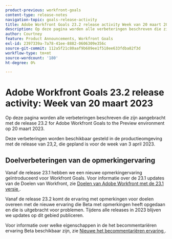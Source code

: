 ```yaml
---
product-previous: workfront-goals
content-type: release-notes
navigation-topic: goals-release-activity
title: Adobe Workfront Goals 23.2 release activity Week van 20 maart 2023
description: Op deze pagina worden alle verbeteringen beschreven die zijn aangebracht met de versie 23.2 voor Adobe Workfront Goals voor de voorbeeldomgeving. Deze verbeteringen zullen in de productieomgeving beschikbaar worden gesteld in de week van 20 maart 2023.
author: Courtney
feature: Product Announcements, Workfront Goals
exl-id: 2397339a-7a78-41ee-8882-0606309e356c
source-git-commit: 112a5f21c80aaf9b689ee1f518ee633fdba82f3d
workflow-type: tm+mt
source-wordcount: '180'
ht-degree: 0%

---
```


# Adobe Workfront Goals 23.2 release activity: Week van 20 maart 2023

Op deze pagina worden alle verbeteringen beschreven die zijn aangebracht met de release 23.2 for Adobe Workfront Goals to the Preview environment op 20 maart 2023.

Deze verbeteringen worden beschikbaar gesteld in de productieomgeving met de release van 23,2, die gepland is voor de week van 3 april 2023.

## Doelverbeteringen van de opmerkingervaring

Vanaf de release 23.1 hebben we een nieuwe opmerkingervaring geïntroduceerd voor Workfront Goals. Voor informatie over de 23.1 updates van de Doelen van Workfront, zie [ Doelen van Adobe Workfront met de 23.1 versie ](/help/quicksilver/product-announcements/product-releases/goals-release-activity/goals-23-1-release/goals-23-1-release.md).

Vanaf de release 23.2 komt de ervaring met opmerkingen voor doelen overeen met de nieuwe ervaring die Beta met opmerkingen heeft opgedaan en die is uitgebracht voor problemen. Tijdens alle releases in 2023 blijven we updates op dit gebied publiceren.

Voor informatie over welke eigenschappen in de het becommentariëren ervaring Beta beschikbaar zijn, zie [ Nieuwe het becommentariëren ervaring ](../../../betas/new-commenting-experience-beta/unified-commenting-experience.md).
